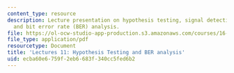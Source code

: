 ```yaml
---
content_type: resource
description: Lecture presentation on hypothesis testing, signal detection, error analysis,
  and bit error rate (BER) analysis.
file: https://ol-ocw-studio-app-production.s3.amazonaws.com/courses/16-36-communication-systems-engineering-spring-2009/ecba60e6759f2eb6683f340cc5fed6b2_MIT16_36s09_lec11.pdf
file_type: application/pdf
resourcetype: Document
title: 'Lectures 11: Hypothesis Testing and BER analysis'
uid: ecba60e6-759f-2eb6-683f-340cc5fed6b2
---
```

